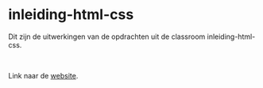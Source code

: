 # inleiding-html-css

Dit zijn de uitwerkingen van de opdrachten uit de classroom inleiding-html-css.

<br>

Link naar de [website](https://romantic-chandrasekhar-439f1a.netlify.app/).
